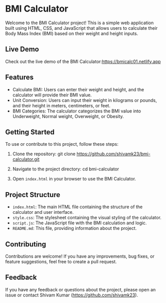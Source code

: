# BMI Calculator

Welcome to the BMI Calculator project! This is a simple web application built using HTML, CSS, and JavaScript that allows users to calculate their Body Mass Index (BMI) based on their weight and height inputs.

## Live Demo

Check out the live demo of the BMI Calculator:https://bmicalc01.netlify.app

## Features

- Calculate BMI: Users can enter their weight and height, and the calculator will provide their BMI value.
- Unit Conversion: Users can input their weight in kilograms or pounds, and their height in meters, centimeters, or feet.
- BMI Categories: The calculator categorizes the BMI value into Underweight, Normal weight, Overweight, or Obesity.

## Getting Started

To use or contribute to this project, follow these steps:

1. Clone the repository: git clone https://github.com/shivamk23/bmi-calculator.git

2. Navigate to the project directory: cd bmi-calculator

3. Open `index.html` in your browser to use the BMI Calculator.

## Project Structure

- `index.html`: The main HTML file containing the structure of the calculator and user interface.
- `style.css`: The stylesheet containing the visual styling of the calculator.
- `script.js`: The JavaScript file with the BMI calculation and logic.
- `README.md`: This file, providing information about the project.

## Contributing

Contributions are welcome! If you have any improvements, bug fixes, or feature suggestions, feel free to create a pull request.

## Feedback

If you have any feedback or questions about the project, please open an issue or contact Shivam Kumar (https://github.com/shivamk23).



